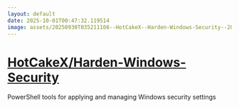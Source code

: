 ```yaml
---
layout: default
date: 2025-10-01T00:47:32.119514
image: assets/20250930T035211108--HotCakeX--Harden-Windows-Security--20250930T041229424--cropped.png
---
```


# [HotCakeX/Harden-Windows-Security](https://github.com/HotCakeX/Harden-Windows-Security)

PowerShell tools for applying and managing Windows security settings

